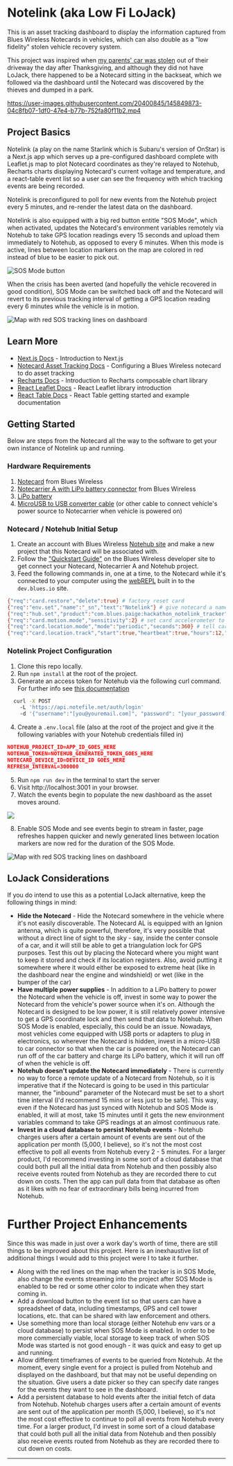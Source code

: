 # Notelink (aka Low Fi LoJack)

This is an asset tracking dashboard to display the information captured from Blues Wireless Notecards in vehicles, which can also double as a "low fidelity" stolen vehicle recovery system.

This project was inspired when [my parents' car was stolen](https://twitter.com/pniedri/status/1464414605145522179?s=20) out of their driveway the day after Thanksgiving, and although they did not have LoJack, there happened to be a Notecard sitting in the backseat, which we followed via the dashboard until the Notecard was discovered by the thieves and dumped in a park.

https://user-images.githubusercontent.com/20400845/145849873-04c8fb07-1df0-47e4-b77b-752fa80f11b2.mp4

## Project Basics

Notelink (a play on the name Starlink which is Subaru's version of OnStar) is a Next.js app which serves up a pre-configured dashboard complete with Leaflet.js map to plot Notecard coordinates as they're relayed to Notehub, Recharts charts displaying Notecard's current voltage and temperature, and a react-table event list so a user can see the frequency with which tracking events are being recorded.

Notelink is preconfigured to poll for new events from the Notehub project every 5 minutes, and re-render the latest data on the dashboard.

Notelink is also equipped with a big red button entitle "SOS Mode", which when activated, updates the Notecard's environment variables remotely via Notehub to take GPS location readings every 15 seconds and upload them immediately to Notehub, as opposed to every 6 minutes. When this mode is active, lines between location markers on the map are colored in red instead of blue to be easier to pick out.

![SOS Mode button](https://user-images.githubusercontent.com/20400845/145845319-026a448b-6d3f-4955-95a2-cf1ad3dcb4a8.png)

When the crisis has been averted (and hopefully the vehicle recovered in good condition), SOS Mode can be switched back off and the Notecard will revert to its previous tracking interval of getting a GPS location reading every 6 minutes while the vehicle is in motion.

![Map with red SOS tracking lines on dashboard](https://user-images.githubusercontent.com/20400845/145845203-3239376a-97f6-4089-ba24-ea1b4e7e4e7b.png)

## Learn More

- [Next.js Docs](https://nextjs.org/learn/basics/create-nextjs-app) - Introduction to Next.js
- [Notecard Asset Tracking Docs](https://dev.blues.io/notecard/notecard-guides/asset-tracking/) - Configuring a Blues Wireless notecard to do asset tracking
- [Recharts Docs](https://recharts.org/en-US/) - Introduction to Recharts composable chart library
- [React Leaflet Docs](https://react-leaflet.js.org/docs/start-introduction/) - React Leaflet library introduction
- [React Table Docs](https://react-table.tanstack.com/docs/overview) - React Table getting started and example documentation

## Getting Started

Below are steps from the Notecard all the way to the software to get your own instance of Notelink up and running.

### Hardware Requirements

1. [Notecard](https://shop.blues.io/products/note-nbna-500) from Blues Wireless
2. [Notecarrier A with LiPo battery connector](https://shop.blues.io/products/carr-al) from Blues Wireless
3. [LiPo battery](https://www.adafruit.com/product/328)
4. [MicroUSB to USB converter cable](https://www.amazon.com/AmazonBasics-Male-Micro-Cable-Black/dp/B071S5NTDR/) (or other cable to connect vehicle's power source to Notecarrier when vehicle is powered on)

### Notecard / Notehub Initial Setup

1. Create an account with Blues Wireless [Notehub site](https://notehub.io/) and make a new project that this Notecard will be associated with.
2. Follow the ["Quickstart Guide"](https://dev.blues.io/start/quickstart/notecarrier-al/) on the Blues Wireless developer site to get connect your Notecard, Notecarrier A and Notehub project.
3. Feed the following commands in, one at a time, to the Notecard while it's connected to your computer using the [webREPL](https://dev.blues.io/notecard-playground/) built in to the `dev.blues.io` site.

```bash
{"req":"card.restore","delete":true} # factory reset card
{"req":"env.set","name":"_sn","text":"Notelink"} # give notecard a name in Notehub
{"req":"hub.set","product":"com.blues.paige:hackathon_notelink_tracker","mode":"periodic","outbound":15,"inbound":15} # attach tracker to Notehub project, set it to periodic syncing outbound reqs every 15 mins and inbound reqs from Notehub every 15 mins
{"req":"card.motion.mode","sensitivity":2} # set card accelerometer to higher sensitivity level
{"req":"card.location.mode","mode":"periodic","seconds":360} # tell card how often to get GPS reading and only when motion is detected
{"req":"card.location.track","start":true,"heartbeat":true,"hours":12,"sync":true} # start tracking, issue heartbeat every 12 hours when no motion detected, sync data with Notehub as soon as a tracking event is acquired (this is an important one)
```

### Notelink Project Configuration

1. Clone this repo locally.
2. Run `npm install` at the root of the project.
3. Generate an access token for Notehub via the following curl command. For further info see [this documentation](https://dev.blues.io/reference/notehub-api/api-introduction/#authentication)

```bash
  curl -X POST
    -L 'https://api.notefile.net/auth/login'
    -d '{"username":"[you@youremail.com]", "password": "[your_password]"}'
```

4. Create a `.env.local` file (also at the root of the project and give it the following variables with your Notehub credentials filled in)

```json
NOTEHUB_PROJECT_ID=APP_ID_GOES_HERE
NOTEHUB_TOKEN=NOTEHUB_GENERATED_TOKEN_GOES_HERE
NOTECARD_DEVICE_ID=DEVICE_ID GOES_HERE
REFRESH_INTERVAL=300000
```

5. Run `npm run dev` in the terminal to start the server
6. Visit http://localhost:3001 in your browser.
7. Watch the events begin to populate the new dashboard as the asset moves around.

![](https://user-images.githubusercontent.com/20400845/145846744-ca380eb3-b9bb-455d-b090-83f82200e198.png)

8. Enable SOS Mode and see events begin to stream in faster, page refreshes happen quicker and newly generated lines between location markers are now red for the duration of the SOS Mode.

![Map with red SOS tracking lines on dashboard](https://user-images.githubusercontent.com/20400845/145845271-2b05a527-0875-4ae7-a879-0cbd381c195a.png)

## LoJack Considerations

If you do intend to use this as a potential LoJack alternative, keep the following things in mind:

- **Hide the Notecard** - Hide the Notecard somewhere in the vehicle where it's not easily discoverable. The Notecard AL is equipped with an Ignion antenna, which is quite powerful, therefore, it's very possible that without a direct line of sight to the sky - say, inside the center console of a car, and it will still be able to get a triangulation lock for GPS purposes. Test this out by placing the Notecard where you might want to keep it stored and check if its location registers. Also, avoid putting it somewhere where it would either be exposed to extreme heat (like in the dashboard near the engine and windshield) or wet (like in the bumper of the car)
- **Have multiple power supplies** - In addition to a LiPo battery to power the Notecard when the vehicle is off, invest in some way to power the Notecard from the vehicle's power source when it's on. Although the Notecard is designed to be low power, it is still relatively power intensive to get a GPS coordinate lock and then send that data to Notehub. When SOS Mode is enabled, especially, this could be an issue. Nowadays, most vehicles come equipped with USB ports or adapters to plug in electronics, so wherever the Notecard is hidden, invest in a micro-USB to car connector so that when the car is powered on, the Notecard can run off of the car battery and charge its LiPo battery, which it will run off of when the vehicle is off.
- **Notehub doesn't update the Notecard immediately** - There is currently no way to force a remote update of a Notecard from Notehub, so it is imperative that if the Notecard is going to be used in this particular manner, the "inbound" parameter of the Notecard must be set to a short time interval (I'd recommend 15 mins or less just to be safe). This way, even if the Notecard has just synced with Notehub and SOS Mode is enabled, it will at most, take 15 minutes until it gets the new environment variables command to take GPS readings at an almost continuous rate.
- **Invest in a cloud database to persist Notehub events** - Notehub charges users after a certain amount of events are sent out of the application per month (5,000, I believe), so it's not the most cost effective to poll all events from Notehub every 2 - 5 minutes. For a larger product, I'd recommend investing in some sort of a cloud database that could both pull all the initial data from Notehub and then possibly also receive events routed from Notehub as they are recorded there to cut down on costs. Then the app can pull data from that database as often as it likes with no fear of extraordinary bills being incurred from Notehub.

# Further Project Enhancements

Since this was made in just over a work day's worth of time, there are still things to be improved about this project. Here is an inexhaustive list of additional things I would add to this project were I to take it further.

- Along with the red lines on the map when the tracker is in SOS Mode, also change the events streaming into the project after SOS Mode is enabled to be red or some other color to indicate when they start coming in.
- Add a download button to the event list so that users can have a spreadsheet of data, including timestamps, GPS and cell tower locations, etc. that can be shared with law enforcement and others.
- Use something more than local storage (either Notehub env vars or a cloud database) to persist when SOS Mode is enabled. In order to be more commercially viable, local storage to keep track of when SOS Mode was started is not good enough - it was quick and easy to get up and running.
- Allow different timeframes of events to be queried from Notehub. At the moment, every single event for a project is pulled from Notehub and displayed on the dashboard, but that may not be useful depending on the situation. Give users a date picker so they can specify date ranges for the events they want to see in the dashboard.
- Add a persistent database to hold events after the initial fetch of data from Notehub. Notehub charges users after a certain amount of events are sent out of the application per month (5,000, I believe), so it's not the most cost effective to continue to poll all events from Notehub every time. For a larger product, I'd invest in some sort of a cloud database that could both pull all the initial data from Notehub and then possibly also receive events routed from Notehub as they are recorded there to cut down on costs.

---
